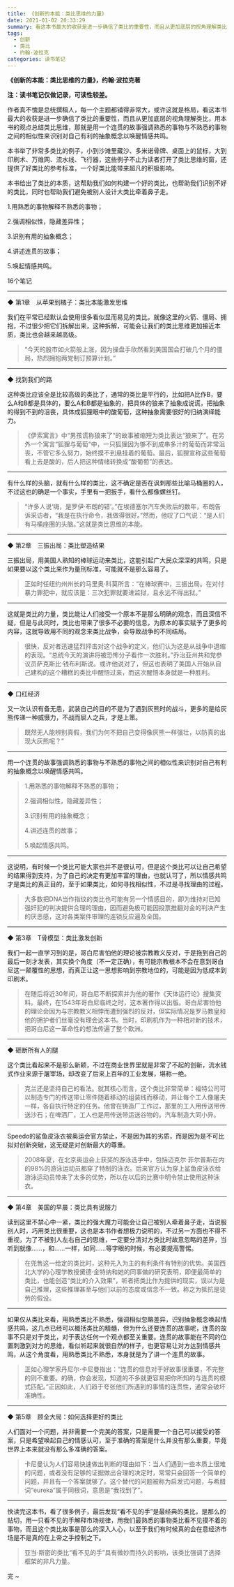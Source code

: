 ```yaml
---
title: 《创新的本能：类比思维的力量》
date: 2021-01-02 20:33:29
summary: 看这本书最大的收获是进一步确信了类比的重要性，而且从更加底层的视角理解类比。
tags:
  - 创新
  - 类比
  - 约翰·波拉克
categories: 读书笔记
---
```


**《创新的本能：类比思维的力量》，约翰·波拉克著**

**注：读书笔记仅做记录，可读性较差。**

作者真不愧是总统撰稿人，每一个主题都铺得非常大，或许这就是格局，看这本书最大的收获是进一步确信了类比的重要性，而且从更加底层的视角理解类比，用本书的观点总结类比思维，那就是用一个连贯的故事强调熟悉的事物与不熟悉的事物之间的相似性来识别对自己有利的抽象概念以唤醒情感共鸣。

本书举了非常多类比的例子，小到沙滩里藏沙、多米诺骨牌、桌面上的鼠标，大到印刷术、万维网、流水线、飞行器，这些例子不止为读者打开了类比思维的窗，还提供了好类比的参考标准，一个好类比能带来超凡的积极影响。

本书给出了类比的本质，这帮助我们如何构建一个好的类比，也帮助我们识别不好的类比，同时也帮助我们避免被别人设计大类比牵着鼻子走。

1.用熟悉的事物解释不熟悉的事物；

2.强调相似性，隐藏差异性；

3.识别有用的抽象概念；

4.讲述连贯的故事；

5.唤起情感共鸣。 

16个笔记

---

◆ 第1章　从苹果到橘子：类比本能激发思维

我们在平常已经默认会使用很多看似显而易见的类比，就像这里的火箭、僵局、拥抱，不过很少把它们拆解出来，这种拆解，可能会让我们的类比思维更加接近本质，类比也会越来越高级。

> “今天的股市如火箭般上涨，因为操盘手欣然看到美国国会打破几个月的僵局，热烈拥抱两党制订预算计划。”

---

◆ 找到我们的路

这种类比应该全是比较高级的类比了，通常的类比是平行的，比如把A比作B，要么A和B都是具体的，要么A和B都是抽象的，把具体的狼来了抽象成说谎，把抽象的得到不到的沮丧，具体成狐狸眼中的酸葡萄，这种抽象需要很好的归纳演绎能力。

> 《伊索寓言》中“男孩谎称狼来了”的故事被缩短为类比表达“狼来了”。在另外一个寓言“狐狸与葡萄“中，一只狐狸因为够不到成串多汁的葡萄而非常沮丧，不管它多么努力，始终摸不到悬挂着的葡萄。最后，狐狸宣称这些葡萄看上去是酸的，后人把这种情绪转换成“酸葡萄”的表达。

---

有什么样的头脑，就有什么样的类比，这不确定是否在讽刺那些比喻马桶圈的人，不过这也的确是一个事实，手里有一把扳手，看什么都像螺丝钉。

> “许多人说‘嗨，是罗伊·布朗的错’。”在埃德塞尔汽车失败后的数年，布朗告诉采访者，“我是在执行命令，我做得很好。”然而，他叹了口气说：“是人们有马桶座圈的头脑。”这就是类比思维的本能。

---

◆ 第2章　三振出局：类比塑造结果

三振出局，用美国人熟知的棒球运动来类比，这能引起广大民众深深的共鸣，只是如果要以这个类比来作为量刑标准，可能就不是那么容易了。

> 正如时任纽约州州长的马里奥·科莫所言：“在棒球赛中，三振出局。在对付暴力罪犯中，就应该是：三次犯罪就要进监狱，且永远不得出狱。”

---

这就是类比的力量，类比能让人们接受一个原本不是那么明确的观念，而且深信不疑，但是与此同时，类比也带来了很多不必要的信息，为原本的事实赋予了更多的内容，这就导致用不同的观念来类比战争，会导致战争的不同结局。

> 很快，反对者迅速猛烈抨击对这个战争的定义，他们认为这是从战争中退缩的表现。“总统今天的演讲将被恐怖分子看作一次胜利。”乔治亚州共和党参议员萨克斯比·钱布利斯说。或许他说对了，但这也表明了美国人开始从自己建构的这个糟糕的类比中醒悟过来，而这次醒悟本身就是一种胜利。

---

◆ 口红经济

又一次认识有备无患，武装自己的目的不是为了遇到灰熊时的战斗，更多的是给灰熊传递一种威慑力，不战而屈人之兵，才是上策。

> 既然无人能辨别真假，我们为何不把自己变得像灰熊一样强壮，以防真的出现大灰熊呢？”

---

用一个连贯的故事强调熟悉的事物与不熟悉的事物之间的相似性来识别对自己有利的抽象概念以唤醒情感共鸣。

> 1.用熟悉的事物解释不熟悉的事物；
>
> 2.强调相似性，隐藏差异性；
>
> 3.识别有用的抽象概念；
>
> 4.讲述连贯的故事；
>
> 5.唤起情感共鸣。

---

这说明，有时候一个类比可能大家也并不是很认可，但是这个类比可以让自己希望的结果得到支持，为了自己的决定有更加丰富的理由，也就认可了，所以情感共鸣才是类比的真正目的，至于如果类比，如何寻找相似性，不过是寻找理由的过程。

> 大多数把DNA当作指纹的类比也可能有另一个情感目的，即为维持对已知强奸犯的判决提供合理的理由，因而避免极可能因投票推翻对金的判决产生的厌恶感，这对各类案件审理的连锁反应遍及全国。

---

◆ 第3章　T骨模型：类比激发创新

我们一起一直学习到的是，哥白尼害怕他的理论被宗教教义反对，于是拖到自己的最后一刻才发表，其实换个角度（不一定正确），有可能宗教根本不会在意到哥白尼这一颠覆性的思想，而真正让这一思想影响到宗教地位的，可能是因为低成本到印刷术。

> 在随后将近30年间，哥白尼不断探索并为他的著作《天体运行论》搜集资料。最终，在1543年哥白尼临终之时，这本著作得以出版。哥白尼害怕他的理论会因为与宗教教义相悖而遭到强烈的反对，但实际情况是罗马教皇和他的拥护者们丝毫没有理会这本书。当时，印刷机作为一种相对新的技术，把哥白尼这一革命性的想法传遍了整个欧洲。

---

◆ 砸断所有人的腿

这个类比看起来不是那么新颖，不过在商业世界里就是非常了不起的创新，流水钱式作业来源于屠宰场，却改变了后来上百年的工业发展，堪称一绝。

> 克兰还是坚持自己的看法。就其核心而言，这个类比非常简单：福特公司可以制造专门的传送带让零件随着移动的组装线而移动，并让每个工人像屠夫一样，各自执行特定的任务。他曾在铸造厂工作过，那里的工人用传送带传送沙石；在啤酒厂，工人也是用传送带运送谷物的。汽车制造大同小异。

---

Speedo的鲨鱼皮泳衣被奥运会官方禁止，不是因为其的劣质，而是因为是不可比拟对创新突破，这无疑是对创新最大的尊重。

> 2008年夏，在北京奥运会上获奖的游泳选手中，包括迈克尔·菲尔普斯在内的98%的游泳运动员都穿了特制的泳衣。后来官方认为穿上鲨鱼皮泳衣给游泳运动员带来了太多的优势，所以在以后的比赛中明令禁止使用这种泳衣。

---

◆ 第4章　美国的早晨：类比具有说服力

读到这里不禁心中一紧，类比的强大魔力可能会让自己被别人牵着鼻子走，当说服别人时，巧用类比很重要，这也是本书作者想极力说明的，不过另一方面也不得不重视，为了不被别人左右自己的思维，一定要分清对方类比时故意忽略的差异，当听到就像……，和……一样，如同……等字眼的时候，有必要提高警惕。

> 在兜售这一给定的类比时，这种先入为主的有利条件有特别的优势。美国西北大学的心理学教授黛德·金特纳和她的同事做的研究表明，即便最简单的类比，也能创造“类比的介入效果”，听者把类比作为提供的现实，误以为是自己推理，这些推理甚至与他们以前的态度或信念不一致。称之为抵抗是徒劳的假设。

---

如果仅从类比来看，用熟悉类比不熟悉，强调相似忽略差异，识别抽象概念唤起情感共鸣，这几点已经可以概括类比的精髓，但为什么还要连贯的故事呢，连贯的故事不只是对于类比，对于表达任何一个观点都至关重要。连贯的故事能在不同的位置刺激到对方的思维，看似听起来就很自然的样子，也更容易让对方达到情感共鸣，从这个角度看，用熟悉类比不熟悉，本身就是为了讲一个连贯的故事。

> 正如心理学家丹尼尔·卡尼曼指出：“连贯的信息对于好故事很重要，不完整的则不重要。的确，你会发现，知道的不多就更容易把你所知的与连贯的模式匹配。”正因如此，人们趋于夸张他们所遇到的事情的连贯性，通常会破坏准确性。

---

◆ 第5章　顾全大局：如何选择更好的类比

人们面对一个问题，并非需要一个完美的答案，只是需要一个自己可以接受的答案，只是希望唤起自己的情感认可，至于准确的答案是什么并没有那么重要，毕竟世界上本来就没有那么多准确的答案。

> 卡尼曼认为人们容易快速做出判断的理由如下：当人们遇到一些本质上很难的问题，或者没有足够的证据做出合理的决定时，常常只会回答一个简单的问题，并且有一个答案就够了。这个替代的问题被称为启发式问题，与希腊词“eureka”属于同根词，意思是“我找到了”。

---

快读完这本书，看了很多例子，最后发现“看不见的手”是最经典的类比，是那么的贴切，用一只看不见的手解释市场规律，用我们最熟悉的事物类比看不见摸不着的事物，而且这个类比故事是那么的深入人心，以至于我们有时候真的会在意经济市场是不是真的在上帝之手控制之下。

> 亚当·斯密的类比“看不见的手”具有微妙而持久的影响，该类比强调了选择框架的非凡力量。



完 ~

